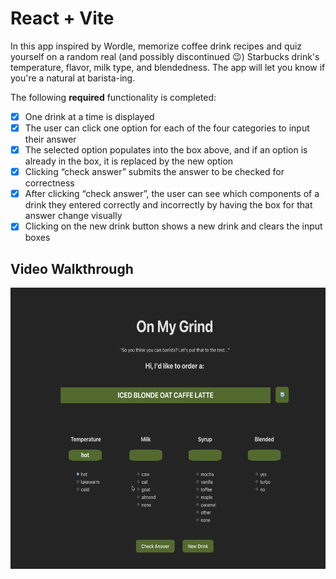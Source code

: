 # React + Vite

In this app inspired by Wordle, memorize coffee drink recipes and quiz yourself on a random real (and possibly discontinued 😉) Starbucks drink's temperature, flavor, milk type, and blendedness. The app will let you know if you're a natural at barista-ing.

The following **required** functionality is completed:

- [x] One drink at a time is displayed
- [x] The user can click one option for each of the four categories to input their answer
- [x] The selected option populates into the box above, and if an option is already in the box, it is replaced by the new option
- [x] Clicking “check answer” submits the answer to be checked for correctness
- [x] After clicking “check answer”, the user can see which components of a drink they entered correctly and incorrectly by having the box for that answer change visually
- [x] Clicking on the new drink button shows a new drink and clears the input boxes

## Video Walkthrough

<img src='/web102_lab3_result.gif' title='Video Walkthrough' width='' alt='Video Walkthrough' width="300" height="450"/>
